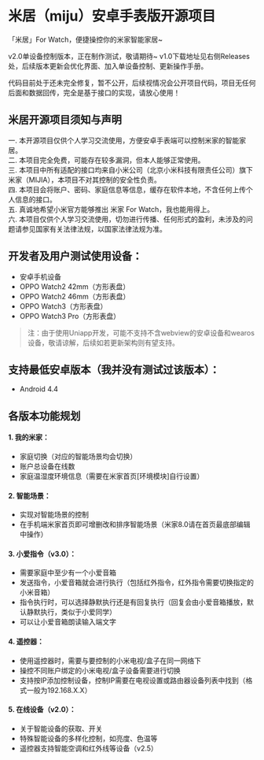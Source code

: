 # 米居（miju）安卓手表版开源项目
「米居」For Watch，便捷操控你的米家智能家居~    

v2.0单设备控制版本，正在制作测试，敬请期待~
v1.0下载地址见右侧Releases处，后续版本更新会优化界面、加入单设备控制、更新操作手册。 

代码目前处于还未完全修复，暂不公开，后续视情况会公开项目代码，项目无任何后面和数据回传，完全是基于接口的实现，请放心使用！

## 米居开源项目须知与声明
一. 本开源项目仅供个人学习交流使用，方便安卓手表端可以控制米家的智能家居。  
二. 本项目完全免费，可能存在较多漏洞，但本人能够正常使用。  
三. 本项目中所有适配的接口均来自小米公司（北京小米科技有限责任公司）旗下米家（MIJIA），本项目不对其控制的安全性负责。  
四. 本项目会将账户、密码、家庭信息等信息，缓存在软件本地，不含任何上传个人信息的接口。   
五. 真诚地希望小米官方能够推出 米家 For Watch，我也能用得上。   
六. 本项目仅供个人学习交流使用，切勿进行传播、任何形式的盈利，未涉及的问题请参见国家有关法律法规，以国家法律法规为准。

## 开发者及用户测试使用设备：
- 安卓手机设备
- OPPO Watch2 42mm（方形表盘）
- OPPO Watch2 46mm（方形表盘）
- OPPO Watch3（方形表盘）
- OPPO Watch3 Pro（方形表盘）
> 注：由于使用Uniapp开发，可能不支持不含webview的安卓设备和wearos设备，敬请谅解，后续如若更新架构则有望支持。

## 支持最低安卓版本（我并没有测试过该版本）：
- Android 4.4

## 各版本功能规划
#### 1. 我的米家：
- 家庭切换（对应的智能场景均会切换）
- 账户总设备在线数
- 家庭温湿度环境信息（需要在米家首页[环境模块]自行设置）

#### 2. 智能场景：
- 实现对智能场景的控制
- 在手机端米家首页即可增删改和排序智能场景（米家8.0请在首页最底部编辑中操作）

#### 3. 小爱指令（v3.0）：
- 需要家庭中至少有一个小爱音箱
- 发送指令，小爱音箱就会进行执行（包括红外指令，红外指令需要切换指定的小米音箱）
- 指令执行时，可以选择静默执行还是有回复执行（回复会由小爱音箱播放，默认静默执行，类似于小爱同学）
- 可以让小爱音箱朗读输入端文字

#### 4. 遥控器：
- 使用遥控器时，需要与要控制的小米电视/盒子在同一网络下
- 操控不同账户绑定的小米电视/盒子设备需要进行切换
- 支持按IP添加控制设备，控制IP需要在电视设置或路由器设备列表中找到（格式一般为192.168.X.X）

#### 5. 在线设备（v2.0）：
- 关于智能设备的获取、开关
- 特殊智能设备的多样化控制，如亮度、色温等
- 遥控器支持智能空调和红外线等设备（v2.5）
